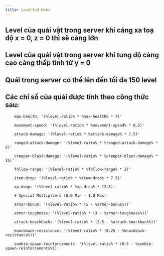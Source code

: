 ```yaml
---
title: Levelled Mobs
---
```

## Level của quái vật trong server khi càng xa toạ độ x = 0, z = 0 thì sẽ càng lớn


## Level của quái vật trong server khi tung độ càng cao càng thấp tính từ y = 0


## Quái trong server có thể lên đến tối đa 150 level


## Các chỉ số của quái được tính theo công thức sau:

        max-health: '(%level-ratio% * %max-health% * 7)'

        movement-speed: '(%level-ratio% * %movement-speed% * 0.5)'

        attack-damage: '(%level-ratio% * %attack-damage% * 7.5)'

        ranged-attack-damage: '(%level-ratio% * %ranged-attack-damage% * 5)'

        creeper-blast-damage: '(%level-ratio% * %creeper-blast-damage% * 15)'

        follow-range: '(%level-ratio% * %follow-range% * 3)'

        item-drop: '(%level-ratio% * %item-drop% * 7.5)'

        xp-drop: '(%level-ratio% * %xp-drop% * 12.5)'

        # Special Multipliers (0.0 Min - 1.0 Max)

        armor-bonus: '(%level-ratio% * (5 - %armor-bonus%))'

        armor-toughness: '(%level-ratio% * (3 - %armor-toughness%))'

        attack-knockback: '(%level-ratio% * (2.5 - %attack-knockback%))'

        knockback-resistance: '(%level-ratio% * (0.25 - %knockback-resistance%))'

        zombie-spawn-reinforcements: '(%level-ratio% * (0.5 - %zombie-spawn-reinforcements%))'

